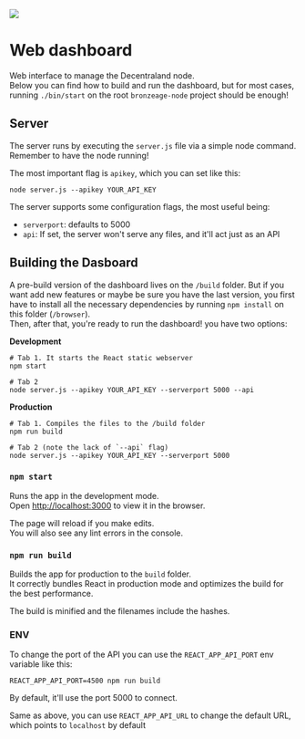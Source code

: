 ![](https://raw.githubusercontent.com/decentraland/web/gh-pages/img/decentraland.ico)

# Web dashboard

Web interface to manage the Decentraland node.<br>
Below you can find how to build and run the dashboard, but for most cases, running `./bin/start` on the root `bronzeage-node` project should be enough!

## Server

The server runs by executing the `server.js` file via a simple node command. Remember to have the node running!

The most important flag is `apikey`, which you can set like this:

```
node server.js --apikey YOUR_API_KEY
```

The server supports some configuration flags, the most useful being:
- `serverport`: defaults to 5000
- `api`: If set, the server won't serve any files, and it'll act just as an API

## Building the Dasboard

A pre-build version of the dashboard lives on the `/build` folder. But if you want add new features or maybe be sure you have the last version, you first have to install all the necessary dependencies by running `npm install` on this folder (`/browser`).<br>
Then, after that, you're ready to run the dashboard! you have two options:

**Development**

```
# Tab 1. It starts the React static webserver
npm start

# Tab 2
node server.js --apikey YOUR_API_KEY --serverport 5000 --api
```

**Production**

```
# Tab 1. Compiles the files to the /build folder
npm run build

# Tab 2 (note the lack of `--api` flag)
node server.js --apikey YOUR_API_KEY --serverport 5000
```


### `npm start`

Runs the app in the development mode.<br>
Open [http://localhost:3000](http://localhost:3000) to view it in the browser.

The page will reload if you make edits.<br>
You will also see any lint errors in the console.

### `npm run build`

Builds the app for production to the `build` folder.<br>
It correctly bundles React in production mode and optimizes the build for the best performance.

The build is minified and the filenames include the hashes.

### ENV

To change the port of the API you can use the `REACT_APP_API_PORT` env variable like this:

```
REACT_APP_API_PORT=4500 npm run build
```

By default, it'll use the port 5000 to connect.

Same as above, you can use `REACT_APP_API_URL` to change the default URL, which points to `localhost` by default
